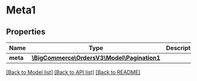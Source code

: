 # Meta1

## Properties
Name | Type | Description | Notes
------------ | ------------- | ------------- | -------------
**meta** | [**\BigCommerce\OrdersV3\Model\Pagination1**](Pagination1.md) |  | [optional] 

[[Back to Model list]](../../README.md#documentation-for-models) [[Back to API list]](../../README.md#documentation-for-api-endpoints) [[Back to README]](../../README.md)

